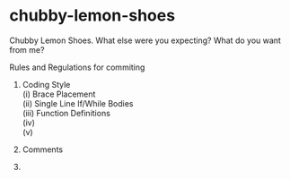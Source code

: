 # chubby-lemon-shoes
Chubby Lemon Shoes. What else were you expecting? What do you want from me?  
   
Rules and Regulations for commiting  
1. Coding Style  
  (i) Brace Placement  
 (ii) Single Line If/While Bodies  
(iii) Function Definitions  
 (iv)  
  (v)  
2. Comments  
  
3.  
